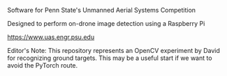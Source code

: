 Software for Penn State's Unmanned Aerial Systems Competition

Designed to perform on-drone image detection using a Raspberry Pi


https://www.uas.engr.psu.edu

Editor's Note:
This repository represents an OpenCV experiment by David for recognizing ground targets. This may be a useful start if we want to avoid the PyTorch route.
